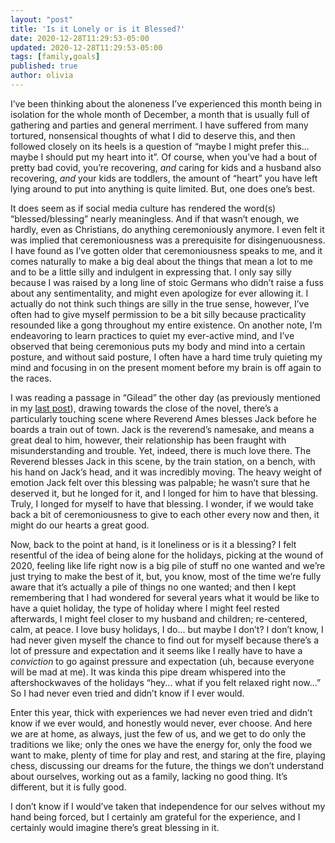 ```yaml
---
layout: "post"
title: 'Is it Lonely or is it Blessed?'
date: 2020-12-28T11:29:53-05:00
updated: 2020-12-28T11:29:53-05:00
tags: [family,goals]
published: true
author: olivia
---
```


I’ve been thinking about the aloneness I’ve experienced this month being in
isolation for the whole month of December, a month that is usually full of
gathering and parties and general merriment. I have suffered from many
tortured, nonsensical thoughts of what I did to deserve this, and then followed
closely on its heels is a question of “maybe I might prefer this... maybe I
should put my heart into it”. Of course, when you’ve had a bout of pretty bad
covid, you’re recovering, _and_ caring for kids and a husband also recovering,
_and_ your kids are toddlers, the amount of “heart” you have left lying around
to put into anything is quite limited. But, one does one’s best.

It does seem as if social media culture has rendered the word(s)
“blessed/blessing” nearly meaningless.  And if that wasn’t enough, we hardly,
even as Christians, do anything ceremoniously anymore. I even felt it was
implied that ceremoniousness was a prerequisite for disingenuousness. I have
found as I’ve gotten older that ceremoniousness speaks to me, and it comes
naturally to make a big deal about the things that mean a lot to me and to be a
little silly and indulgent in expressing that. I only say silly because I was
raised by a long line of stoic Germans who didn’t raise a fuss about any
sentimentality, and might even apologize for ever allowing it. I actually do
not think such things are silly in the true sense, however, I’ve often had to
give myself permission to be a bit silly because practicality resounded like a
gong throughout my entire existence. On another note, I’m endeavoring to learn
practices to quiet my ever-active mind, and I’ve observed that being
ceremonious puts my body and mind into a certain posture, and without said
posture, I often have a hard time truly quieting my mind and focusing in on the
present moment before my brain is off again to the races.

I was reading a passage in “Gilead” the other day (as previously mentioned in
my [last post](https://jahnke.blog/posts/2020/12/01/marilynne-robinson)),
drawing towards the close of the novel, there’s a particularly touching scene
where Reverend Ames blesses Jack before he boards a train out of town. Jack is
the reverend’s namesake, and means a great deal to him, however, their
relationship has been fraught with misunderstanding and trouble. Yet, indeed,
there is much love there. The Reverend blesses Jack in this scene, by the train
station, on a bench, with his hand on Jack’s head, and it was incredibly
moving. The heavy weight of emotion Jack felt over this blessing was palpable;
he wasn’t sure that he deserved it, but he longed for it, and I longed for him
to have that blessing. Truly, I longed for myself to have that blessing. I
wonder, if we would take back a bit of ceremoniousness to give to each other
every now and then, it might do our hearts a great good.

Now, back to the point at hand, is it loneliness or is it a blessing? I felt
resentful of the idea of being alone for the holidays, picking at the wound of
2020, feeling like life right now is a big pile of stuff no one wanted and
we’re just trying to make the best of it, but, you know, most of the time we’re
fully aware that it’s actually a pile of things no one wanted; and then I kept
remembering that I had wondered for several years what it would be like to have
a quiet holiday, the type of holiday where I might feel rested afterwards, I
might feel closer to my husband and children; re-centered, calm, at peace. I
love busy holidays, I do... but maybe I don’t? I don’t know, I had never given
myself the chance to find out for myself because there’s a lot of pressure and
expectation and it seems like I really have to have a _conviction_ to go
against pressure and expectation (uh, because everyone will be mad at me). It
was kinda this pipe dream whispered into the aftershockwaves of the holidays
“hey... what if you felt relaxed right now...” So I had never even tried and
didn’t know if I ever would.

Enter this year, thick with experiences we had never even tried and didn’t know
if we ever would, and honestly would never, ever choose. And here we are at
home, as always, just the few of us, and we get to do only the traditions we
like; only the ones we have the energy for, only the food we want to make,
plenty of time for play and rest, and staring at the fire, playing chess,
discussing our dreams for the future, the things we don’t understand about
ourselves, working out as a family, lacking no good thing. It’s different, but
it is fully good.

I don’t know if I would’ve taken that independence for our selves without my
hand being forced, but I certainly am grateful for the experience, and I
certainly would imagine there’s great blessing in it.
